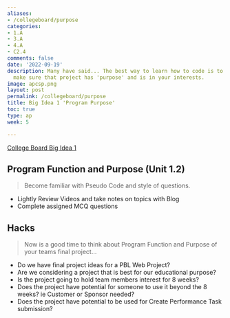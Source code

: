 ```yaml
---
aliases:
- /collegeboard/purpose
categories:
- 1.A
- 3.A
- 4.A
- C2.4
comments: false
date: '2022-09-19'
description: Many have said... The best way to learn how to code is to start a project.  Additionally,
  make sure that project has 'purpose' and is in your interests.
image: apcsp.png
layout: post
permalink: /collegeboard/purpose
title: Big Idea 1 'Program Purpose'
toc: true
type: ap
week: 5

---
```


[College Board Big Idea 1](https://apclassroom.collegeboard.org/103/home?unit=1)

## Program Function and Purpose (Unit 1.2)
> Become familiar with Pseudo Code and style of questions.
- Lightly Review Videos and take notes on topics with Blog
- Complete assigned MCQ questions

## Hacks
> Now is a good time to think about Program Function and Purpose of your teams final project...
- Do we have final project ideas for a PBL Web Project?
- Are we considering a project that is best for our educational purpose?
- Is the project going to hold team members interest for 8 weeks?
- Does the project have potential for someone to use it beyond the 8 weeks?  ie Customer or Sponsor needed?
- Does the project have potential to be used for Create Performance Task submission?
